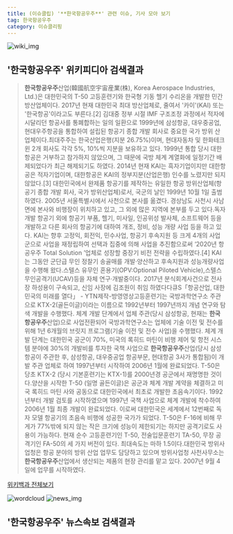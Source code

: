```yaml
---
title: (이슈클립) '**한국항공우주**' 관련 이슈, 기사 모아 보기
tag: 한국항공우주
category: 이슈클리핑
---
```

![wiki_img](https://user-images.githubusercontent.com/42597476/44503234-41136a80-a6d0-11e8-9071-6fc6418eafe4.png)
## **'**한국항공우주**'** 위키피디아 검색결과
>**한국항공우주**산업(韓國航空宇宙産業(株), Korea Aerospace Industries, Ltd.)은 대한민국의 T-50 고등훈련기와 한국형 기동 헬기 수리온을 개발한 민간 방산업체이다. 2017년 현재 대한민국 최대 방산업체로, 줄여서 '카이'(KAI) 또는 '한국항공'이라고도 부른다.[2] 김대중 정부 시절 IMF 구조조정 과정에서 적자에 시달리던 항공사를 통폐합하는 일의 일환으로 1999년에 삼성항공, 대우중공업, 현대우주항공을 통합하여 설립된 항공기 종합 개발 회사로 중요한 국가 방위 산업체이다.최대주주는 한국산업은행(지분 26.75%)이며, 현대자동차 및 한화테크윈 2개 회사도 각각 5%, 10%씩 지분을 보유하고 있다. 1999년 통합 당시 대한항공은 거부하고 참가하지 않았으며, 그 때문에 국방 체계 계열화에 일정기간 배제되었다가 최근 해제되기도 하였다. 2014년 현재 KAI는 흑자기업이지만 대한항공은 적자기업이며, 대한항공은 KAI의 정부지분(산업은행) 인수를 노렸지만 되지 않았다.[3] 대한민국에서 완제품 항공기를 제작하는 유일한 항공 방위산업체(항공기 종합 개발 회사, 국가 방위산업체)로서, 국군의 날인 1999년 10월 1일 출범하였다. 2005년 서울특별시에서 사천으로 본사를 옮겼다. 경상남도 사천시 사남면에 본사와 비행장이 위치하고 있고, 그 외에 많은 지역에 본부를 두고 있다.독자 개발 항공기 외에 항공기 부품, 헬기, 미사일, 인공위성 발사체, 소프트웨어 등을 개발하고 다른 회사의 항공기에 대하여 개조, 정비, 성능 개량 사업 등을 하고 있다. KAI는 향후 고정익, 회전익, 민수사업, 항공기 후속지원 등 크게 4개의 사업군으로 사업을 재정립하여 선택과 집중에 의해 사업을 추진함으로써 ‘2020년 항공우주 Total Solution ’업체로 성장할 중장기 비전 전략을 수립하였다.[4] KAI는 그동안 군단급 무인 정찰기 송골매를 개발·양산하고 후속지원과 성능개량사업을 수행해 왔다.스텔스 유무인 혼용기(OPV:Optional Piloted Vehicle),스텔스 무인공격기(UCAV)등을 자체 연구·개발중이다. 2017년 분식회계사건으로 전사장 하성용이 구속되고, 신임 사장에 김조원이 취임 하였다다큐S「항공산업, 대한민국의 미래를 열다」 - YTN제작-방영영상고등훈련기는 국방과학연구소 주관으로 KTX-2(골든이글)이라는 이름으로 1992년부터 1997년까지 개념 연구와 탐색 개발을 수행했다. 체계 개발 단계에서 업체 주관(당시 삼성항공, 현재는 **한국항공우주**산업)으로 사업전환되어 국방과학연구소는 업체에 기술 이전 및 전수를 위해 1년 6개월의 브릿지 프로그램(기술 이전 및 전수 사업)을 수행했다. 체계 개발 단계는 대한민국 공군이 70%, 미국의 록히드 마틴이 비행 제어 및 항전 시스템 분야에 30%의 개발비를 투자한 국책 사업으로 **한국항공우주**산업(당시 삼성항공이 주관한 후, 삼성항공, 대우중공업 항공부문, 현대항공 3사가 통합됨)이 개발 주관 업체로 하여 1997년부터 시작하여 2006년 1월에 완료되었다. T-50은 당초 KTX-2 (당시 기본훈련기는 KTX-1)를 2000년경 공군에서 재명명한 것이다.양산을 시작한 T-50 (일명 골든이글)은 공군과 체계 개발 계약을 체결하고 미국 록히드 마틴 사와 공동으로 대한민국에서 최초로 개발한 초음속기이다. 1992년부터 개발 검토를 시작하였으며 1997년 국책 사업으로 체계 개발에 착수하여 2006년 1월 최종 개발이 완료되었다. 이로써 대한민국은 세계에서 12번째로 독자 모델 항공기의 초음속 비행에 성공한 국가가 되었다. T-50은 F-16에 비해 무게가 77%밖에 되지 않는 작은 크기에 성능이 제한되기는 하지만 공격기로도 사용이 가능하다. 현재 순수 고등훈련기인 T-50, 전술입문훈련기 TA-50, 무장 공격기인 FA-50의 세 가지 버전이 있다. 최대속도는 마하 1.5이다.대한민국 방위사업청은 항공 분야의 방위 산업 업무도 담당하고 있으며 방위사업청 사천사무소는 **한국항공우주**산업에서 생산되는 제품의 현장 관리를 맡고 있다. 2007년 9월 4일에 업무를 시작하였다.

<a href="https://ko.wikipedia.org/wiki/한국항공우주" target="_blank">위키백과 전체보기</a>

![wordcloud](https://s3.ap-northeast-2.amazonaws.com/lyrics101-wordcloud/2018-09-28-1538099461.png)
![news_img](https://user-images.githubusercontent.com/42597476/44507050-1206f400-a6e4-11e8-8d98-7ffbfebb353f.png)
## **'**한국항공우주**'** 뉴스속보 검색결과

